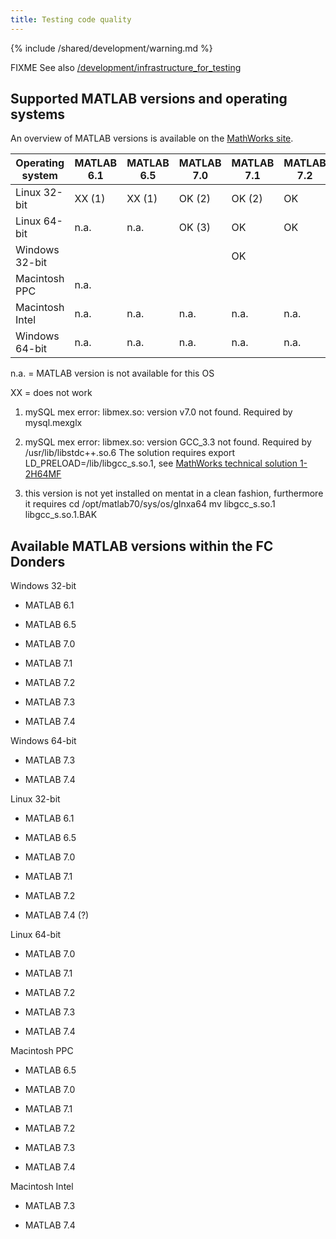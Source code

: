 ```yaml
---
title: Testing code quality
---
```


{% include /shared/development/warning.md %}

FIXME See also [/development/infrastructure_for_testing](/development/project/infrastructure_for_testing)


## Supported MATLAB versions and operating systems

An overview of MATLAB versions is available on the [MathWorks site](http://www.mathworks.com/support/sysreq/previous_releases.html).

| Operating system | MATLAB 6.1 | MATLAB 6.5 | MATLAB 7.0 | MATLAB 7.1 | MATLAB 7.2 | MATLAB 7.3 | MATLAB 7.4 |
| ---------------- | ---------- | ---------- | ---------- | ---------- | ---------- | ---------- | ---------- |
| Linux 32-bit     | XX (1)     | XX (1)     | OK (2)     | OK (2)     | OK         | n.a.       |            |
| Linux 64-bit     | n.a.       | n.a.       | OK (3)     | OK         | OK         | OK         |            |
| Windows 32-bit   |            |            |            | OK         |            |            |            |
| Macintosh PPC    | n.a.       |            |            |            |            |            |            |
| Macintosh Intel  | n.a.       | n.a.       | n.a.       | n.a.       | n.a.       |            |            |
| Windows 64-bit   | n.a.       | n.a.       | n.a.       | n.a.       | n.a.       |            |            |

n.a. = MATLAB version is not available for this OS

XX = does not work

1. mySQL mex error: libmex.so: version v7.0 not found. Required by mysql.mexglx

2. mySQL mex error: libmex.so: version GCC_3.3 not found. Required by /usr/lib/libstdc++.so.6
   The solution requires export LD_PRELOAD=/lib/libgcc_s.so.1, see [MathWorks technical solution 1-2H64MF](http://www.mathworks.com/support/solutions/data/1-2H64MF.html?product=CO&solution=1-2H64MF)

3. this version is not yet installed on mentat in a clean fashion, furthermore it requires
   cd /opt/matlab70/sys/os/glnxa64
   mv libgcc_s.so.1 libgcc_s.so.1.BAK

## Available MATLAB versions within the FC Donders

Windows 32-bit

- MATLAB 6.1

- MATLAB 6.5

- MATLAB 7.0

- MATLAB 7.1

- MATLAB 7.2

- MATLAB 7.3

- MATLAB 7.4

Windows 64-bit

- MATLAB 7.3

- MATLAB 7.4

Linux 32-bit

- MATLAB 6.1

- MATLAB 6.5

- MATLAB 7.0

- MATLAB 7.1

- MATLAB 7.2

- MATLAB 7.4 (?)

Linux 64-bit

- MATLAB 7.0

- MATLAB 7.1

- MATLAB 7.2

- MATLAB 7.3

- MATLAB 7.4

Macintosh PPC

- MATLAB 6.5

- MATLAB 7.0

- MATLAB 7.1

- MATLAB 7.2

- MATLAB 7.3

- MATLAB 7.4

Macintosh Intel

- MATLAB 7.3

- MATLAB 7.4
